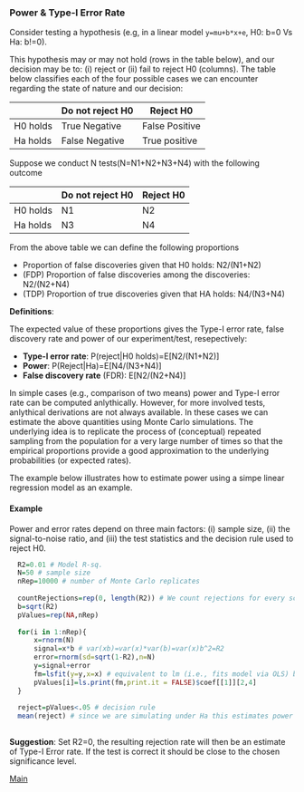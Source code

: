 ### Power & Type-I Error Rate


Consider testing a hypothesis (e.g, in a linear model `y=mu+b*x+e`, H0: b=0 Vs Ha: b!=0). 

This hypothesis may or may not hold  (rows in the table below), and our decision may be to: (i) reject or (ii) fail to reject H0 (columns). The table below classifies each of the four possible cases we can encounter regarding the state of nature and our decision:


|           | Do not reject H0  | Reject H0          |
|-----------|-------------------|---------------------|
| H0 holds  | True Negative  | False Positive |
| Ha holds  | False Negative | True positive  |


Suppose we conduct N tests(N=N1+N2+N3+N4) with the following outcome

|           | Do not reject H0  | Reject H0          |
|-----------|-------------------|---------------------|
| H0 holds  | N1 | N2 |
| Ha holds  | N3 | N4  |


From the above table we can define the following proportions

 -  Proportion of false discoveries given that H0 holds: N2/(N1+N2)
 - (FDP) Proportion of false discoveries among the discoveries: N2/(N2+N4)
 - (TDP) Proportion of true discoveries given that HA holds: N4/(N3+N4)

**Definitions**:

The expected value of these proportions gives the Type-I error rate, false discovery rate and power of our experiment/test, resepectively:
 
   - **Type-I error rate**: P(reject|H0 holds)=E[N2/(N1+N2)]
   - **Power**:  P(Reject|Ha)=E[N4/(N3+N4)]
   - **False discovery rate** (FDR): E[N2/(N2+N4)]

In simple cases (e.g., comparison of two means) power and Type-I error rate can be computed anlythically. 
However, for more involved tests, anlythical derivations are not always available. 
In these cases we can estimate the above quantities using Monte Carlo simulations. 
The underlying idea is to replicate the process of (conceptual) repeated sampling from the population for a very large number of times so that the empirical proportions provide a good approximation to the underlying probabilities (or expected rates). 

The example below illustrates how to estimate power using a simpe linear regression model as an example.

#### Example

Power and error rates depend on three main factors: (i) sample size, (ii) the signal-to-noise ratio, and (iii) the test statistics and the decision rule used to reject H0.


```r
  R2=0.01 # Model R-sq.
  N=50 # sample size
  nRep=10000 # number of Monte Carlo replicates
   
  countRejections=rep(0, length(R2)) # We count rejections for every scenario
  b=sqrt(R2)
  pValues=rep(NA,nRep)
  
  for(i in 1:nRep){
      x=rnorm(N)
      signal=x*b # var(xb)=var(x)*var(b)=var(x)b^2=R2
      error=rnorm(sd=sqrt(1-R2),n=N) 
      y=signal+error
      fm=lsfit(y=y,x=x) # equivalent to lm (i.e., fits model via OLS) but faster
      pValues[i]=ls.print(fm,print.it = FALSE)$coef[[1]][2,4]
  }
  
  reject=pValues<.05 # decision rule
  mean(reject) # since we are simulating under Ha this estimates power
  
```

**Suggestion**: Set R2=0, the resulting rejection rate will then be an estimate of Type-I Error rate. If the test is correct
it should be close to the chosen significance level.

[Main]( https://github.com/gdlc/STAT_COMP/blob/master/README.md )
